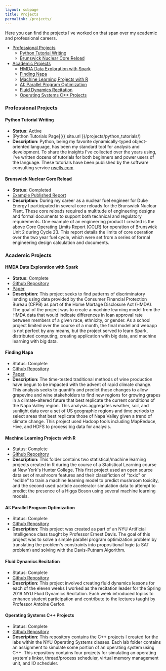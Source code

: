 ```yaml
---
layout: subpage
title: Projects
permalink: /projects/
---
```


Here you can find the projects I've worked on that span over my academic and professional careers.


* [Professional Projects](#professional)
	* [Python Tutorial Writing](#tutorials)
	* [Brunswick Nuclear Core Reload](#brunswick)
* [Academic Projects](#academic)
	* [HMDA Data Exploration with Spark](#hmda)
	* [Finding Napa](#napa)
	* [Machine Learning Projects with R](#statlearn)
	* [AI: Parallel Program Optimization](#aiclass)
	* [Fluid Dynamics Recitation](#recitation)
	* [Operating Systems C++ Projects](#osclass)

### Professional Projects <a name="professional"></a>

#### Python Tutorial Writing <a name="tutorials"></a>

* **Status:** Active
* [Python Tutorials Page]({{ site.url }}/projects/python_tutorials/)
* **Description:** Python, being my favorite dynamically-typed object-oriented language, has been my standard tool for analysis and development. To share the insights I've collected over the years using, I've written dozens of tutorials for both beginners and power users of the language. These tutorials have been published by the software consulting service [rwells.com]( https://wellsr.com/python ).

#### Brunswick Nuclear Core Reload <a name="brunswick"></a>

* **Status:** Completed
* [Example Published Report]( https://www.nrc.gov/docs/ML1710/ML17100A840.pdf )
* **Description:** During my career as a nuclear fuel engineer for Duke Energy I participated in several core reloads for the Brunswick Nuclear Plant. These core reloads required a multitude of engineering designs and formal documents to support both technical and regulatory requirements. One example of an engineering product I created is the above Core Operating Limits Report (COLR) for operation of Brunswick Unit 2 during Cycle 23. This report details the limits of core operation over the two year fuel cycle, which were set from a series of formal engineering design calculation and documents.

### Academic Projects <a name="academic"></a>

#### HMDA Data Exploration with Spark <a name="hmda"></a>

* **Status:** Complete
* [Github Repository]( https://github.com/cody-joe-gilbert/SU19SparkClass )
* [Paper]( https://github.com/cody-joe-gilbert/SU19SparkClass/blob/master/presentation/paper/HMDA_Paper.pdf )
* **Description:** This project seeks to find patterns of discriminatory lending using data provided by the Consumer Financial Protection Bureau
(CFPB) as part of the Home Mortage Disclosure Act (HMDA). The goal of the project was to create a machine learning model from the HMDA data that would indicate differences in loan approval rate between members of a given race, ethnicity, or gender. As a school project limited over the course of a month, the final model and webapp is not perfect by any means, but the project served to learn Spark, distributed computing, creating application with big data, and machine learning with big data.

#### Finding Napa <a name="napa"></a>

* Status: Complete
* [Github Repository]( https://github.com/cody-joe-gilbert/SU19Hadoop )
* [Paper]( https://github.com/cody-joe-gilbert/SU19Hadoop/blob/master/TeamPaper.pdf )
* **Description:** The time-tested traditional methods of wine production have begun to be impacted with the advent of rapid climate change. This analysis seeks to quantify and predict those changes to allow grapevine and wine stakeholders to find new regions for growing grapes in a climate-altered future that best replicate the current conditions of the Napa Valley region. This analysis aggregates weather, soil, and sunlight data over a set of US geographic regions and time periods to select areas that best replicate those of Napa Valley given a trend of climate change. This project used Hadoop tools including MapReduce, Hive, and HDFS to process big data for analysis.

#### Machine Learning Projects with R <a name="statlearn"></a>

* Status: Complete
* [Github Repository]( https://github.com/cody-joe-gilbert/Misc_Projects/tree/master/statistical_learning_r )
* **Description:** This folder contains two statistical/machine learning projects created in R during the course of a Statistical Learning course at New York's Hunter College. This first project used an open source data set of mushroom features and their classifiction of "toxic" or "edible" to train a machine learning model to predict mushroom toxicity, and the second used particle accelerator simulation data to attempt to predict the presence of a Higgs Boson using several machine learning models.

#### AI: Parallel Program Optimization <a name="aiclass"></a>

* Status: Complete
* [Github Repository]( https://github.com/cody-joe-gilbert/Misc_Projects/tree/master/ai_projects_python )
* **Description:** This project was created as part of an NYU Artificial Intelligence class taught by Professor Ernest Davis. The goal of this project was to solve a simple parallel program optimization problem by translating the problem's constraints into propositional logic (a SAT problem) and solving with the Davis-Putnam Algorithm.

#### Fluid Dynamics Recitation <a name="recitation"></a>

* Status: Complete
* [Github Repository]( https://github.com/cody-joe-gilbert/Misc_Projects/tree/master/fluid_dynamics_recitation )
* **Description:** This project involved creating fluid dynamics lessons for each of the eleven weeks I worked as the recitation leader for the Spring 2019 NYU Fluid Dynamics Recitation. Each week introduced topics to enhance student participation and contribute to the lectures taught by Professor Antoine Cerfon.

#### Operating Systems C++ Projects <a name="osclass"></a>

* Status: Complete
* [Github Repository]( https://github.com/cody-joe-gilbert/Misc_Projects/tree/master/operating_systems_cpp )
* **Description:** This repository contains the C++ projects I created for the labs within the NYU Operating Systems classes. Each lab folder contains an assignment to simulate some portion of an operating system using C++. This repository contains four projects for simulating an operating system's linker, thread/process scheduler, virtual memory management unit, and IO scheduler.

